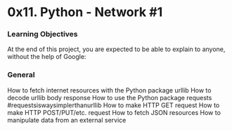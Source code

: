 <h1>0x11. Python - Network #1</h1>
<h3>Learning Objectives</h3>
At the end of this project, you are expected to be able to explain to anyone, without the help of Google:

<h3>General</h3>
How to fetch internet resources with the Python package urllib
How to decode urllib body response
How to use the Python package requests #requestsiswaysimplerthanurllib
How to make HTTP GET request
How to make HTTP POST/PUT/etc. request
How to fetch JSON resources
How to manipulate data from an external service
